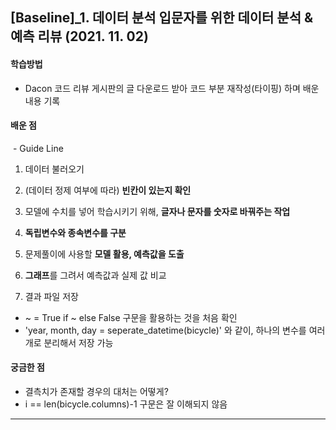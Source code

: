 ## [Baseline]_1. 데이터 분석 입문자를 위한 데이터 분석 & 예측 리뷰 (2021. 11. 02)

#### 학습방법

* Dacon 코드 리뷰 게시판의 글 다운로드 받아 코드 부분 재작성(타이핑) 하며 배운 내용 기록

#### 배운 점

​	\- Guide Line	

1. 데이터 불러오기

2. (데이터 정제 여부에 따라) **빈칸이 있는지 확인**

3. 모델에 수치를 넣어 학습시키기 위해, **글자나 문자를 숫자로 바꿔주는 작업**

4. **독립변수와 종속변수를 구분**

5. 문제풀이에 사용할 **모델 활용, 예측값을 도출**

6. **그래프**를 그려서 예측값과 실제 값 비교

7. 결과 파일 저장

   

* ~ = True if ~ else False 구문을 활용하는 것을 처음 확인
*  'year, month, day = seperate_datetime(bicycle)' 와 같이, 하나의 변수를 여러개로 분리해서 저장 가능

#### 궁금한 점

* 결측치가 존재할 경우의 대처는 어떻게?
* i == len(bicycle.columns)-1 구문은 잘 이해되지 않음

---

